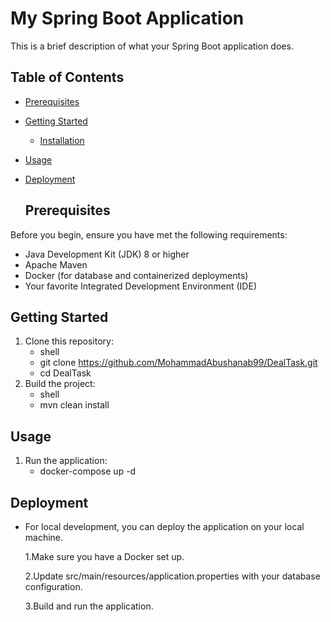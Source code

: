 # My Spring Boot Application

This is a brief description of what your Spring Boot application does.

## Table of Contents
- [Prerequisites](#prerequisites)
- [Getting Started](#getting-started)
  - [Installation](#installation)
- [Usage](#usage)
- [Deployment](#deployment)

  ## Prerequisites

Before you begin, ensure you have met the following requirements:
- Java Development Kit (JDK) 8 or higher
- Apache Maven
- Docker (for database and containerized deployments)
- Your favorite Integrated Development Environment (IDE)

## Getting Started
1. Clone this repository:
   - shell
   - git clone https://github.com/MohammadAbushanab99/DealTask.git
   - cd DealTask
2. Build the project:
   - shell
   - mvn clean install
  

## Usage
1. Run the application:
   - docker-compose up -d
     
## Deployment
- For local development, you can deploy the application on your local machine.
  
  1.Make sure you have a Docker set up.
  
  2.Update src/main/resources/application.properties with your database configuration.
  
  3.Build and run the application.
